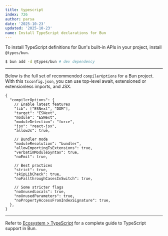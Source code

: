 ```yaml
---
title: typescript
index: 726
author: parsa
date: '2025-10-23'
updated: '2025-10-23'
name: Install TypeScript declarations for Bun
---
```


To install TypeScript definitions for Bun's built-in APIs in your project, install `@types/bun`.

```sh
$ bun add -d @types/bun # dev dependency
```

---

Below is the full set of recommended `compilerOptions` for a Bun project. With this `tsconfig.json`, you can use top-level await, extensioned or extensionless imports, and JSX.

```jsonc
{
  "compilerOptions": {
    // Enable latest features
    "lib": ["ESNext", "DOM"],
    "target": "ESNext",
    "module": "ESNext",
    "moduleDetection": "force",
    "jsx": "react-jsx",
    "allowJs": true,

    // Bundler mode
    "moduleResolution": "bundler",
    "allowImportingTsExtensions": true,
    "verbatimModuleSyntax": true,
    "noEmit": true,

    // Best practices
    "strict": true,
    "skipLibCheck": true,
    "noFallthroughCasesInSwitch": true,

    // Some stricter flags
    "noUnusedLocals": true,
    "noUnusedParameters": true,
    "noPropertyAccessFromIndexSignature": true,
  },
}
```

---

Refer to [Ecosystem > TypeScript](https://bun.sh/docs/runtime/typescript) for a complete guide to TypeScript support in Bun.
